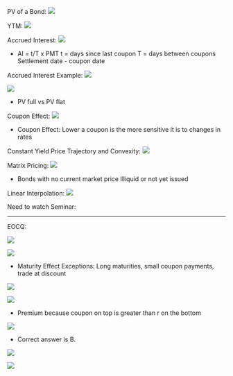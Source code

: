 
PV of a Bond:
![](https://i.imgur.com/RxnlolV.png)


YTM:
![](https://i.imgur.com/SudCjzj.png)



Accrued Interest:
![](https://i.imgur.com/tyyR8d8.png)
- AI = t/T x PMT
  t = days since last coupon
  T = days between coupons
  Settlement date - coupon date



Accrued Interest Example:
![](https://i.imgur.com/YJfbOkW.png)


![](https://i.imgur.com/iHxhLFt.png)
- PV full vs PV flat



Coupon Effect:
![](https://i.imgur.com/IVZLfRB.png)
- Coupon Effect: Lower a coupon is the more sensitive it is to changes in rates




Constant Yield Price Trajectory and Convexity:
![](https://i.imgur.com/DnF0pFj.png)



Matrix Pricing:
![](https://i.imgur.com/2twcCQf.png)
- Bonds with no current market price
  Illiquid or not yet issued


Linear Interpolation:
![](https://i.imgur.com/NDDQjoC.png)


Need to watch Seminar:



___
EOCQ:

![](https://i.imgur.com/4HXMj3R.png)



![](https://i.imgur.com/NJoiHD3.png)
- Maturity Effect Exceptions: Long maturities, small coupon payments, trade at discount


![](https://i.imgur.com/1QWr8q0.png)



![](https://i.imgur.com/04l8QC0.png)
- Premium because coupon on top is greater than r on the bottom


![](https://i.imgur.com/gpovEVd.png)
- Correct answer is B.



![](https://i.imgur.com/UFXajYl.png)



![](https://i.imgur.com/enT7zlo.png)
